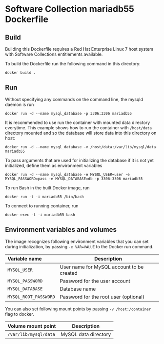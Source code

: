 Software Collection mariadb55 Dockerfile
========================================


Build
-----

Building this Dockerfile requires a Red Hat Enterprise Linux 7 host
system with Software Collections entitlements available.

To build the Dockerfile run the following command in this directory:

```
docker build .
```


Run
---

Without specifying any commands on the command line, the mysqld daemon is run

```
docker run -d --name mysql_database -p 3306:3306 mariadb55
```

It is recommended to use run the container with mounted data directory everytime.
This example shows how to run the container with `/host/data` directory mounted
and so the database will store data into this directory on host:

```
docker run -d --name mysql_database -v /host/data:/var/lib/mysql/data mariadb55
```

To pass arguments that are used for initializing the database if it is not yet initialized, define them as environment variables

```
docker run -d --name mysql_database -e MYSQL_USER=user -e MYSQL_PASSWORD=pass -e MYSQL_DATABASE=db -p 3306:3306 mariadb55
```

To run Bash in the built Docker image, run

```
docker run -t -i mariadb55 /bin/bash
```

To connect to running container, run

```
docker exec -t -i mariadb55 bash
```

Environment variables and volumes
----------------------------------

The image recognizes following environment variables that you can set during
initialization, by passing `-e VAR=VALUE` to the Docker run command.

|    Variable name       |    Description                            |
| :--------------------- | ----------------------------------------- |
|  `MYSQL_USER`          | User name for MySQL account to be created |
|  `MYSQL_PASSWORD`      | Password for the user account             |
|  `MYSQL_DATABASE`      | Database name                             |
|  `MYSQL_ROOT_PASSWORD` | Password for the root user (optional)     |


You can also set following mount points by passing `-v /host:/container` flag to docker.

|  Volume mount point      | Description          |
| :----------------------- | -------------------- |
|  `/var/lib/mysql/data`   | MySQL data directory |

